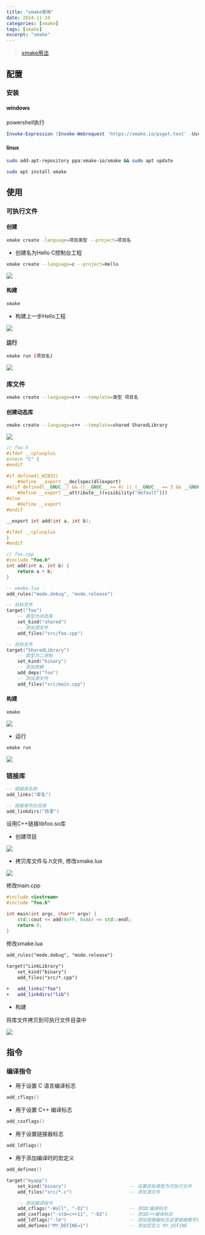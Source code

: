 ```yaml
---
title: "xmake使用"
date: 2024-11-10
categories: [xmake]
tags: [xmake]
excerpt: "xmake"
---
```


> [xmake用法](https://xmake.io/#/zh-cn/about/introduction)

## 配置

### 安装

#### windows

powershell执行

```powershell
Invoke-Expression (Invoke-Webrequest 'https://xmake.io/psget.text' -UseBasicParsing).Content
```

#### linux

```sh
sudo add-apt-repository ppa:xmake-io/xmake && sudo apt update

sudo apt install xmake
```

## 使用

### 可执行文件

#### 创建

```sh
xmake create -language=项目类型 --project=项目名
```

- 创建名为Hello C控制台工程

```sh
xmake create --language=c --project=Hello
```

![](/assets/image/20241107_005519.jpg)

#### 构建

```sh
xmake
```

- 构建上一步Hello工程

![](/assets/image/20241107_005926.jpg)

#### 运行

```sh
xmake run (项目名)
```

![](/assets/image/20241107_010121.jpg)

### 库文件

```sh
xmake create --language=c++ --template=类型 项目名
```

#### 创建动态库

```sh
xmake create --language=c++ --template=shared SharedLibrary
```

![](/assets/image/20241112_230827.jpg)


```c++
// foo.h
#ifdef __cplusplus
extern "C" {
#endif

#if defined(_WIN32)
    #define __export __declspec(dllexport)
#elif defined(__GNUC__) && ((__GNUC__ >= 4) || (__GNUC__ == 3 && __GNUC_MINOR__ >= 3))
    #define __export __attribute__((visibility("default")))
#else
    #define __export
#endif

__export int add(int a, int b);

#ifdef __cplusplus
}
#endif
```

```c++
// foo.cpp
#include "foo.h"
int add(int a, int b) {
    return a + b;
}
```

```lua
-- xmake.lua
add_rules("mode.debug", "mode.release")

-- 目标文件
target("foo")
    -- 类型为动态库
    set_kind("shared")
    -- 添加源文件
    add_files("src/foo.cpp")

-- 目标文件
target("SharedLibrary")
    -- 类型为二进制
    set_kind("binary")
    -- 添加依赖
    add_deps("foo")
    -- 添加源文件
    add_files("src/main.cpp")
```

#### 构建

```sh
xmake
```

![](/assets/image/20241112_231413.jpg)

- 运行

```sh
xmake run
```

![](/assets/image/20241112_231440.jpg)

### 链接库

```lua
-- 链接库名称
add_links("库名")

-- 链接库所在目录
add_linkdirs("目录")
```

设用C++链接libfoo.so库

- 创建项目

![](/assets/image/20241112_232013.jpg)

- 拷贝库文件与.h文件, 修改xmake.lua

![](/assets/image/20241112_232159.jpg)

修改main.cpp

```c++
#include <iostream>
#include "foo.h"

int main(int argc, char** argv) {
    std::cout << add(0xFF, 0xAA) << std::endl;
    return 0;
}
```

修改xmake.lua

```diff
add_rules("mode.debug", "mode.release")
    
target("LinkLibrary")
    set_kind("binary")
    add_files("src/*.cpp")

+   add_links("foo")
+   add_linkdirs("lib")
```

- 构建

将库文件拷贝到可执行文件目录中

![](/assets/image/20241112_233342.jpg)

## 指令

### 编译指令

- 用于设置 C 语言编译标志

```lua
add_cflags()
```

- 用于设置 C++ 编译标志

```lua
add_cxxflags()
```

- 用于设置链接器标志

```lua
add_ldflags()
```

- 用于添加编译时的宏定义

```lua
add_defines()
```

```lua
target("myapp")
    set_kind("binary")                       -- 设置目标类型为可执行文件
    add_files("src/*.c")                     -- 添加源文件

    -- 添加编译指令
    add_cflags("-Wall", "-O2")               -- 添加C编译标志
    add_cxxflags("-std=c++11", "-O2")        -- 添加C++编译标志
    add_ldflags("-lm")                       -- 添加链接器标志这里链接数学库libm
    add_defines("MY_DEFINE=1")               -- 添加宏定义 MY_DEFINE
```